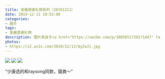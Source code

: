 ```yaml
---
title: 发酱感谢礼物系列（20191211）
date: 2019-12-11 19:53:00
categories:
- 图片
tags:
- 发酱感谢礼物
description: 图片来自于<a href="https://weibo.com/p/1005051720171447" target="_blank">quanmmmmm</a><br/> “不会太早哟，谢谢少康，这种类型的梳子也推荐给各位头发容易打结的胖友，梳头发很容易梳开，防止拉扯中掉发，毕竟头发也基本属于不可再生资源，且梳且珍惜哈～”
photos: 
- https://s2.ax1x.com/2019/12/12/QyZaJ1.jpg
---
```


![](https://s2.ax1x.com/2019/12/12/QyZUiR.jpg)
![](https://s2.ax1x.com/2019/12/12/QyZdRx.jpg)
![](https://s2.ax1x.com/2019/12/12/QyZto9.jpg)

“少康选的和raysong同款，猿粪～”